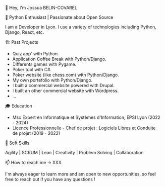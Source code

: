 👋 Hey, I'm Jossua BELIN-COVAREL

🚀 Python Enthusiast | Passionate about Open Source

I am a Developer in Lyon.
I use a variety of technologies including Python, Django, React, etc.

🏗️ Past Projects
- Quiz app' with Python.
- Application Coffee Break with Python/Django.
- Differents games with Pygame.
- Poker tool with C#.
- Poker website (like chess.com) with Python/Django.
- My own portefolio with Python/Django.
- I built a commercial website powered with Drupal.
- I built an other commercial website with Wordpress.
- ...

🎓 Education
- Msc Expert en Informatique et Systèmes d'Information, EPSI Lyon (2022 - 2024)
- Licence Professionnelle - Chef de projet : Logiciels Libres et Conduite de projet (2019 - 2022)

🏅 Soft Skills

Agility | SCRUM | Lean | Creativity | Problem Solving | Collaboration

📫 How to reach me -> XXX

I'm always eager to learn more and am open to new opportunities, so feel free to reach out if you have any questions !
